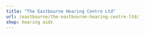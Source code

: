 ```yaml
---
title: "The Eastbourne Hearing Centre Ltd"
url: /eastbourne/the-eastbourne-hearing-centre-ltd/
shop: hearing aids
---
```

